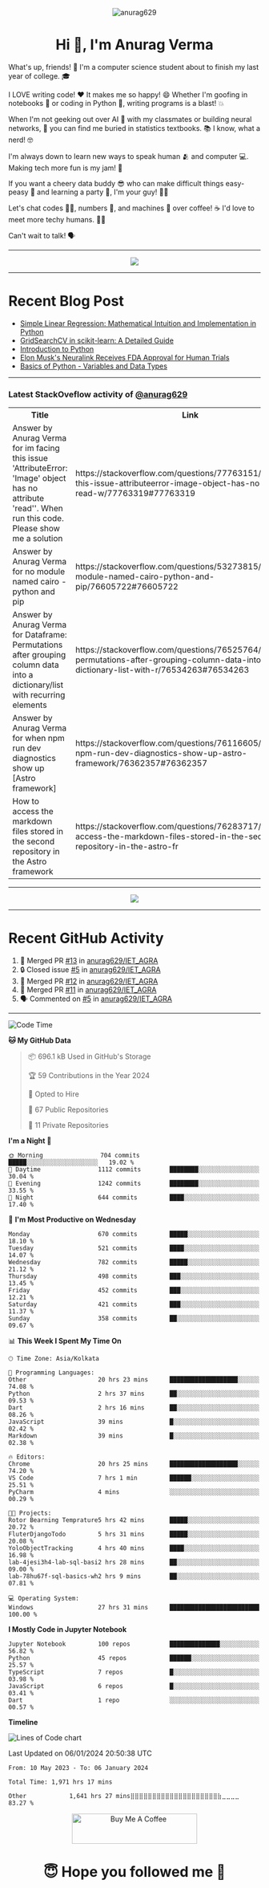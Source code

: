 

<p align="center"> <img src="https://komarev.com/ghpvc/?username=anurag629&label=Profile%20views&color=0e75b6&style=flat" alt="anurag629" /> </p>

<h1 align="center">Hi 👋, I'm Anurag Verma</h1>

What's up, friends! 👋 I'm a computer science student about to finish my last year of college. 🎓

I LOVE writing code! ❤️ It makes me so happy! 😄 Whether I'm goofing in notebooks 📓 or coding in Python 🐍, writing programs is a blast! 💥

When I'm not geeking out over AI 🤖 with my classmates or building neural networks, 🧠 you can find me buried in statistics textbooks. 📚 I know, what a nerd! 🤓

I'm always down to learn new ways to speak human 🫂 and computer 💻. Making tech more fun is my jam! 🍇

If you want a cheery data buddy 😎 who can make difficult things easy-peasy 🥝 and learning a party 🎉, I'm your guy! 🙋‍♂️

Let's chat codes 👨‍💻, numbers 🧮, and machines 🤖 over coffee! ☕ I'd love to meet more techy humans. 💁‍♂️

Can't wait to talk! 🗣️

---

<p align="center">
  <img src="https://spotify-github-profile.vercel.app/api/view.svg?uid=mwvywke3fo2gajpenodnmobfh&cover_image=true&theme=default&show_offline=false&background_color=121212&interchange=false&bar_color=53b14f&bar_color_cover=true">
</p>

---

# Recent Blog Post

<!-- BLOG-POST-LIST:START -->
- [Simple Linear Regression: Mathematical Intuition and Implementation in Python](https://codercops.tech/blog/machine-learning-algorithms/simple-linear-regression-mathematical-intuation)
- [GridSearchCV in scikit-learn: A Detailed Guide](https://codercops.tech/blog/gridsearchcv-in-scikit-learn-a-detailed-guide)
- [Introduction to Python](https://codercops.tech/blog/python-tutorial/introduction-to-python)
- [Elon Musk&#39;s Neuralink Receives FDA Approval for Human Trials](https://codercops.tech/blog/elon-musks-neuralink-receives-fda-approval-for-human-trials)
- [Basics of Python - Variables and Data Types](https://codercops.tech/blog/python-basics-of-python-variables-and-data-types)
<!-- BLOG-POST-LIST:END -->

---

### Latest StackOveflow activity of [@anurag629](https://github.com/anurag629)
<table>
  <tr><th>Title</th><th>Link</th></tr>
  <!-- STACKOVERFLOW:START --><tr><td>Answer by Anurag Verma for im facing this issue &#39;AttributeError: &#39;Image&#39; object has no attribute &#39;read&#39;&#39;. When run this code. Please show me a solution</td><td>https://stackoverflow.com/questions/77763151/im-facing-this-issue-attributeerror-image-object-has-no-attribute-read-w/77763319#77763319</td></tr><tr><td>Answer by Anurag Verma for no module named cairo - python and pip</td><td>https://stackoverflow.com/questions/53273815/no-module-named-cairo-python-and-pip/76605722#76605722</td></tr><tr><td>Answer by Anurag Verma for Dataframe: Permutations after grouping column data into a dictionary/list with recurring elements</td><td>https://stackoverflow.com/questions/76525764/dataframe-permutations-after-grouping-column-data-into-a-dictionary-list-with-r/76534263#76534263</td></tr><tr><td>Answer by Anurag Verma for when npm run dev diagnostics show up [Astro framework]</td><td>https://stackoverflow.com/questions/76116605/when-npm-run-dev-diagnostics-show-up-astro-framework/76362357#76362357</td></tr><tr><td>How to access the markdown files stored in the second repository in the Astro framework</td><td>https://stackoverflow.com/questions/76283717/how-to-access-the-markdown-files-stored-in-the-second-repository-in-the-astro-fr</td></tr><!-- STACKOVERFLOW:END -->
</table>

---

<p align="center">
  <img alig src="https://github-profile-trophy.vercel.app/?username=anurag629&theme=onedark&column=-1" />
</p>

---

# Recent GitHub Activity
<!--START_SECTION:activity-->
1. 🎉 Merged PR [#13](https://github.com/anurag629/IET_AGRA/pull/13) in [anurag629/IET_AGRA](https://github.com/anurag629/IET_AGRA)
2. 🔒 Closed issue [#5](https://github.com/anurag629/IET_AGRA/issues/5) in [anurag629/IET_AGRA](https://github.com/anurag629/IET_AGRA)
3. 🎉 Merged PR [#12](https://github.com/anurag629/IET_AGRA/pull/12) in [anurag629/IET_AGRA](https://github.com/anurag629/IET_AGRA)
4. 🎉 Merged PR [#11](https://github.com/anurag629/IET_AGRA/pull/11) in [anurag629/IET_AGRA](https://github.com/anurag629/IET_AGRA)
5. 🗣 Commented on [#5](https://github.com/anurag629/IET_AGRA/issues/5#issuecomment-1854540580) in [anurag629/IET_AGRA](https://github.com/anurag629/IET_AGRA)
<!--END_SECTION:activity-->

---

<!--START_SECTION:waka-->
![Code Time](http://img.shields.io/badge/Code%20Time-1%2C973%20hrs%2038%20mins-blue)

**🐱 My GitHub Data** 

> 📦 696.1 kB Used in GitHub's Storage 
 > 
> 🏆 59 Contributions in the Year 2024
 > 
> 💼 Opted to Hire
 > 
> 📜 67 Public Repositories 
 > 
> 🔑 11 Private Repositories 
 > 
**I'm a Night 🦉** 

```text
🌞 Morning                704 commits         █████░░░░░░░░░░░░░░░░░░░░   19.02 % 
🌆 Daytime                1112 commits        ████████░░░░░░░░░░░░░░░░░   30.04 % 
🌃 Evening                1242 commits        ████████░░░░░░░░░░░░░░░░░   33.55 % 
🌙 Night                  644 commits         ████░░░░░░░░░░░░░░░░░░░░░   17.40 % 
```
📅 **I'm Most Productive on Wednesday** 

```text
Monday                   670 commits         █████░░░░░░░░░░░░░░░░░░░░   18.10 % 
Tuesday                  521 commits         ████░░░░░░░░░░░░░░░░░░░░░   14.07 % 
Wednesday                782 commits         █████░░░░░░░░░░░░░░░░░░░░   21.12 % 
Thursday                 498 commits         ███░░░░░░░░░░░░░░░░░░░░░░   13.45 % 
Friday                   452 commits         ███░░░░░░░░░░░░░░░░░░░░░░   12.21 % 
Saturday                 421 commits         ███░░░░░░░░░░░░░░░░░░░░░░   11.37 % 
Sunday                   358 commits         ██░░░░░░░░░░░░░░░░░░░░░░░   09.67 % 
```


📊 **This Week I Spent My Time On** 

```text
🕑︎ Time Zone: Asia/Kolkata

💬 Programming Languages: 
Other                    20 hrs 23 mins      ███████████████████░░░░░░   74.08 % 
Python                   2 hrs 37 mins       ██░░░░░░░░░░░░░░░░░░░░░░░   09.53 % 
Dart                     2 hrs 16 mins       ██░░░░░░░░░░░░░░░░░░░░░░░   08.26 % 
JavaScript               39 mins             █░░░░░░░░░░░░░░░░░░░░░░░░   02.42 % 
Markdown                 39 mins             █░░░░░░░░░░░░░░░░░░░░░░░░   02.38 % 

🔥 Editors: 
Chrome                   20 hrs 25 mins      ███████████████████░░░░░░   74.20 % 
VS Code                  7 hrs 1 min         ██████░░░░░░░░░░░░░░░░░░░   25.51 % 
PyCharm                  4 mins              ░░░░░░░░░░░░░░░░░░░░░░░░░   00.29 % 

🐱‍💻 Projects: 
Rotor Bearning Temprature5 hrs 42 mins       █████░░░░░░░░░░░░░░░░░░░░   20.72 % 
FluterDjangoTodo         5 hrs 31 mins       █████░░░░░░░░░░░░░░░░░░░░   20.08 % 
YoloObjectTracking       4 hrs 40 mins       ████░░░░░░░░░░░░░░░░░░░░░   16.98 % 
lab-4jesi3h4-lab-sql-basi2 hrs 28 mins       ██░░░░░░░░░░░░░░░░░░░░░░░   09.00 % 
lab-78hu67f-sql-basics-wh2 hrs 9 mins        ██░░░░░░░░░░░░░░░░░░░░░░░   07.81 % 

💻 Operating System: 
Windows                  27 hrs 31 mins      █████████████████████████   100.00 % 
```

**I Mostly Code in Jupyter Notebook** 

```text
Jupyter Notebook         100 repos           ██████████████░░░░░░░░░░░   56.82 % 
Python                   45 repos            ██████░░░░░░░░░░░░░░░░░░░   25.57 % 
TypeScript               7 repos             █░░░░░░░░░░░░░░░░░░░░░░░░   03.98 % 
JavaScript               6 repos             █░░░░░░░░░░░░░░░░░░░░░░░░   03.41 % 
Dart                     1 repo              ░░░░░░░░░░░░░░░░░░░░░░░░░   00.57 % 
```



**Timeline**

![Lines of Code chart](https://raw.githubusercontent.com/anurag629/anurag629/main/assets/bar_graph.png)


 Last Updated on 06/01/2024 20:50:38 UTC
<!--END_SECTION:waka-->

<!--START_SECTION:waka-simple-->

```text
From: 10 May 2023 - To: 06 January 2024

Total Time: 1,971 hrs 17 mins

Other            1,641 hrs 27 mins⣿⣿⣿⣿⣿⣿⣿⣿⣿⣿⣿⣿⣿⣿⣿⣿⣿⣿⣿⣿⣷⣀⣀⣀⣀   83.27 %
```

<!--END_SECTION:waka-simple-->

<p align="center"> 
<a href="https://www.buymeacoffee.com/anurag629" target="_blank"><img src="https://cdn.buymeacoffee.com/buttons/default-orange.png" alt="Buy Me A Coffee" height="60" width="250"></a>
</p>


<h1 align="center"> 😇 Hope you followed me 🥰  </h1>
